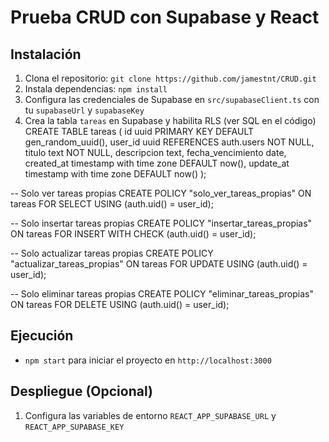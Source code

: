 # Prueba CRUD con Supabase y React

## Instalación
1. Clona el repositorio: `git clone https://github.com/jamestnt/CRUD.git`
2. Instala dependencias: `npm install`
3. Configura las credenciales de Supabase en `src/supabaseClient.ts` con tu `supabaseUrl` y `supabaseKey`
4. Crea la tabla `tareas` en Supabase y habilita RLS (ver SQL en el código)
   CREATE TABLE tareas (
id uuid PRIMARY KEY DEFAULT gen_random_uuid(),
user_id uuid REFERENCES auth.users NOT NULL,
titulo text NOT NULL,
descripcion text,
fecha_vencimiento date,
created_at timestamp with time zone DEFAULT now(),
update_at timestamp with time zone DEFAULT now()
);

-- Solo ver tareas propias
CREATE POLICY "solo_ver_tareas_propias" ON tareas
FOR SELECT USING (auth.uid() = user_id);

-- Solo insertar tareas propias
CREATE POLICY "insertar_tareas_propias" ON tareas
FOR INSERT WITH CHECK (auth.uid() = user_id);

-- Solo actualizar tareas propias
CREATE POLICY "actualizar_tareas_propias" ON tareas
FOR UPDATE USING (auth.uid() = user_id);

-- Solo eliminar tareas propias
CREATE POLICY "eliminar_tareas_propias" ON tareas
FOR DELETE USING (auth.uid() = user_id);

## Ejecución
- `npm start` para iniciar el proyecto en `http://localhost:3000`

## Despliegue (Opcional)
1. Configura las variables de entorno `REACT_APP_SUPABASE_URL` y `REACT_APP_SUPABASE_KEY`